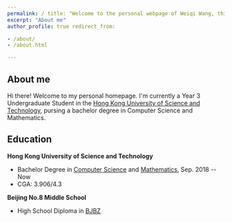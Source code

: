 ```yaml
---
permalink: / title: "Welcome to the personal webpage of Weiqi Wang, this website is still under construction!"
excerpt: "About me"
author_profile: true redirect_from:

- /about/
- /about.html

---
```


## About me

Hi there! Welcome to my personal homepage. I'm currently a Year 3 Undergraduate Student in
the [Hong Kong University of Science and Technology](https://hkust.edu.hk/), pursing a bachelor degree in Computer
Science and Mathematics.

## Education

**Hong Kong University of Science and Technology**

- Bachelor Degree in [Computer Science](https://cse.ust.hk/) and [Mathematics](http://www.math.ust.hk/), Sep. 2018 --
  Now
- CGA: 3.906/4.3

**Beijing No.8 Middle School**

- High School Diploma in [BJBZ](http://www.no8ms.bj.cn/)